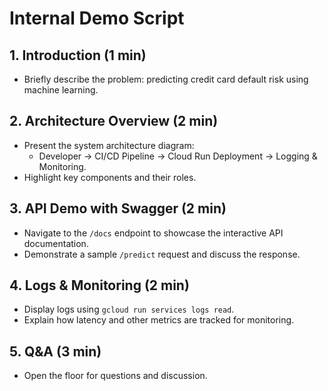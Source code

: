 # Internal Demo Script

## 1. Introduction (1 min)
- Briefly describe the problem: predicting credit card default risk using machine learning.

## 2. Architecture Overview (2 min)
- Present the system architecture diagram:
    - Developer → CI/CD Pipeline → Cloud Run Deployment → Logging & Monitoring.
- Highlight key components and their roles.

## 3. API Demo with Swagger (2 min)
- Navigate to the `/docs` endpoint to showcase the interactive API documentation.
- Demonstrate a sample `/predict` request and discuss the response.

## 4. Logs & Monitoring (2 min)
- Display logs using `gcloud run services logs read`.
- Explain how latency and other metrics are tracked for monitoring.

## 5. Q&A (3 min)
- Open the floor for questions and discussion.